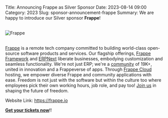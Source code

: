 Title: Announcing Frappe as Silver Sponsor
Date: 2023-08-14 09:00
Category: 2023
Slug: sponsor-announcement-frappe
Summary: We are happy to introduce our Silver sponsor **Frappe**!

<!-- PELICAN_END_SUMMARY -->
<br>
<div class="text-center">
  <a href="https://frappe.io" target="_blank" style="border: none; text-decoration: none;">
    <img src="{static}/images/sponsors/frappe.png" alt="Frappe" class="img-fluid responsive-image">
  </a>
</div>
<br>

[Frappe](https://frappe.io/) is a remote tech company committed to building world-class open-source software products and services. Our flagship offerings, [Frappe Framework](https://frappeframework.com/) and [ERPNext](https://erpnext.com/) liberate businesses, embodying customization and seamless functionality.  We're not just ERP; we're a [community](https://discuss.frappe.io/) of 19K+, united in innovation and a Frappeverse of apps. Through [Frappe Cloud](https://frappecloud.com/) hosting, we empower diverse Frappe and community applications with ease. Freedom is not just with the software but within the culture too where employees pick their own working hours, job role, and pay too! [Join us](https://frappeverse.in/) in shaping the future of freedom.

Website Link: <a href="https://frappe.io" target="_blank">https://frappe.io</a>

**[Get your tickets now](https://konfhub.com/pyconindia2023#tickets)**!!
